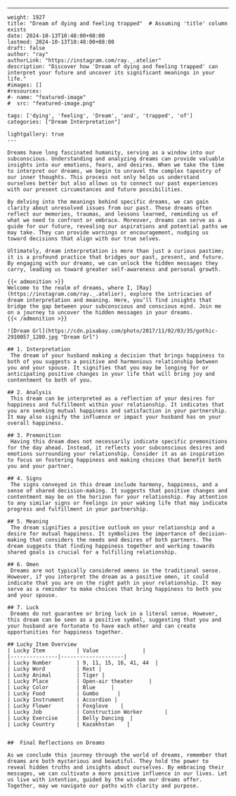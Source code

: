 ---
    weight: 1927
    title: "Dream of dying and feeling trapped"  # Assuming 'title' column exists
    date: 2024-10-13T10:48:00+08:00
    lastmod: 2024-10-13T10:48:00+08:00
    draft: false
    author: "ray"
    authorLink: "https://instagram.com/ray._.atelier"
    description: "Discover how 'Dream of dying and feeling trapped' can interpret your future and uncover its significant meanings in your life."
    #images: []
    #resources:
    #- name: "featured-image"
    #  src: "featured-image.png"
    
    tags: ['dying', 'feeling', 'Dream', 'and', 'trapped', 'of']
    categories: ["Dream Interpretation"]
    
    lightgallery: true
    ---
    
    Dreams have long fascinated humanity, serving as a window into our subconscious. Understanding and analyzing dreams can provide valuable insights into our emotions, fears, and desires. When we take the time to interpret our dreams, we begin to unravel the complex tapestry of our inner thoughts. This process not only helps us understand ourselves better but also allows us to connect our past experiences with our present circumstances and future possibilities.
    
    By delving into the meanings behind specific dreams, we can gain clarity about unresolved issues from our past. These dreams often reflect our memories, traumas, and lessons learned, reminding us of what we need to confront or embrace. Moreover, dreams can serve as a guide for our future, revealing our aspirations and potential paths we may take. They can provide warnings or encouragement, nudging us toward decisions that align with our true selves.
    
    Ultimately, dream interpretation is more than just a curious pastime; it is a profound practice that bridges our past, present, and future. By engaging with our dreams, we can unlock the hidden messages they carry, leading us toward greater self-awareness and personal growth.
    
    {{< admonition >}}
    Welcome to the realm of dreams, where I, [Ray](https://instagram.com/ray._.atelier), explore the intricacies of dream interpretation and meaning. Here, you’ll find insights that bridge the gap between your subconscious and conscious mind. Join me on a journey to uncover the hidden messages in your dreams.
    {{< /admonition >}}
    
    ![Dream Grl](https://cdn.pixabay.com/photo/2017/11/02/03/35/gothic-2910057_1280.jpg "Dream Grl")
    
    ## 1. Interpretation
     The dream of your husband making a decision that brings happiness to both of you suggests a positive and harmonious relationship between you and your spouse. It signifies that you may be longing for or anticipating positive changes in your life that will bring joy and contentment to both of you.
    
    ## 2. Analysis
     This dream can be interpreted as a reflection of your desires for happiness and fulfillment within your relationship. It indicates that you are seeking mutual happiness and satisfaction in your partnership. It may also signify the influence or impact your husband has on your overall happiness.
    
    ## 3. Premonition
     Having this dream does not necessarily indicate specific premonitions for the day ahead. Instead, it reflects your subconscious desires and emotions surrounding your relationship. Consider it as an inspiration to focus on fostering happiness and making choices that benefit both you and your partner.
    
    ## 4. Signs
     The signs conveyed in this dream include harmony, happiness, and a sense of shared decision-making. It suggests that positive changes and contentment may be on the horizon for your relationship. Pay attention to any similar signs or feelings in your waking life that may indicate progress and fulfillment in your partnership.
    
    ## 5. Meaning
     The dream signifies a positive outlook on your relationship and a desire for mutual happiness. It symbolizes the importance of decision-making that considers the needs and desires of both partners. The dream suggests that finding happiness together and working towards shared goals is crucial for a fulfilling relationship.
    
    ## 6. Omen
     Dreams are not typically considered omens in the traditional sense. However, if you interpret the dream as a positive omen, it could indicate that you are on the right path in your relationship. It may serve as a reminder to make choices that bring happiness to both you and your spouse.
    
    ## 7. Luck
     Dreams do not guarantee or bring luck in a literal sense. However, this dream can be seen as a positive symbol, suggesting that you and your husband are fortunate to have each other and can create opportunities for happiness together.
    
    ## Lucky Item Overview
    | Lucky Item          | Value              |
    |---------------|--------------------|
    | Lucky Number        | 9, 11, 15, 16, 41, 44  |
    | Lucky Word          | Rest |
    | Lucky Animal        | Tiger |
    | Lucky Place         | Open-air theater     |
    | Lucky Color         | Blue     |
    | Lucky Food          | Gumbo      |
    | Lucky Instrument    | Accordion |
    | Lucky Flower        | Foxglove    |
    | Lucky Job           | Construction Worker       |
    | Lucky Exercise      | Belly Dancing  |
    | Lucky Country       | Kazakhstan    |
    
    
    ##  Final Reflections on Dreams
    
    As we conclude this journey through the world of dreams, remember that dreams are both mysterious and beautiful. They hold the power to reveal hidden truths and insights about ourselves. By embracing their messages, we can cultivate a more positive influence in our lives. Let us live with intention, guided by the wisdom our dreams offer. Together, may we navigate our paths with clarity and purpose.
    